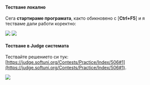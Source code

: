 #### Тестване локално

Сега **стартираме програмата**, както обикновено с [**Ctrl+F5**] и я тестваме дали работи коректно:

 ![](/assets/chapter-3-images/02.Excellent-or-not-04.png)
 ![](/assets/chapter-3-images/02.Excellent-or-not-05.png)

#### Тестване в Judge системата

Тествайте решението си тук: [https://judge.softuni.org/Contests/Practice/Index/506#1](https://judge.softuni.org/Contests/Practice/Index/506#1).

 ![](/assets/chapter-3-images/02.Excellent-or-not-06.png)